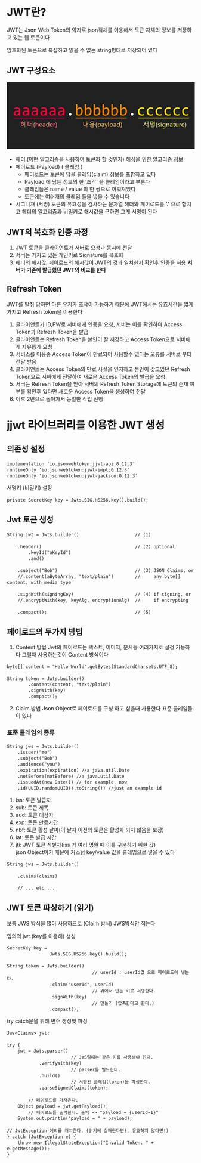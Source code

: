 # JWT란?
JWT는 Json Web Token의 약자로 json객체를 이용해서 토큰 자체의 정보를 저장하고 있는 웹 토큰이다

암호화된 토큰으로 복잡하고 읽을 수 없는 string형태로 저장되어 있다

## JWT 구성요소
![alt text](image-13.png)
- 헤더:(어떤 알고리즘을 사용하여 토큰화 할 것인지) 해싱을 위한 알고리즘 정보
- 페이로드 (Payload) ( 클레임 )
    - 페이로드는 토큰에 담을 클레임(claim) 정보를 포함하고 있다
    - Payload 에 담는 정보의 한 ‘조각’ 을 클레임이라고 부른다
    - 클레임들은 name / value 의 한 쌍으로 이뤄져있다
    - 토큰에는 여러개의 클레임 들을 넣을 수 있습니다
- 시그니쳐 (서명) 토큰의 유효성을 검사하는 문자열 헤더와 페이로드를 ‘.’ 으로 합치고 헤더의 알고리즘과 비밀키로 해시값을 구하면 그게 서명이 된다

## JWT의 복호화 인증 과정
1. JWT 토큰을 클라이언트가 서버로 요청과 동시에 전달
2. 서버는 가지고 있는 개인키로 Signature를 복호화
3. 헤더의 해시값, 페이로드의 해시값이 JWT의 것과 일치한지 확인후 인증을 허용
**서버가 기존에 발급했던 JWT와 비교를 한다**

## Refresh Token
JWT를 탈취 당하면 다른 유저가 조작이 가능하기 때문에 JWT에서는 유효시간을 짧게 가지고
Refresh token을 이용한다

1. 클라이언트가 ID,PW로 서버에게 인증을 요청, 서버는 이를 확인하여 Access Token과 Refresh Token을 발급
2. 클라이언트는 Refresh Token을 본인이 잘 저장하고 Access Token으로 서버에게 자유롭게 요청
3. 서비스를 이용중 Access Token이 만료되어 사용할수 없다는 오류를 서버로 부터 전달 받음
4. 클라이언트는 Access Token의 만료 사실을 인지하고 본인이 갖고있던 Refresh Token으로 서버에게 전달하여 새로운 Access Token의 발급을 요청
5. 서버는 Refresh Token을 받아 서버의 Refresh Token Storage에 토큰의 존재 여부를 확인후 있다면 새로운 Access Token을 생성하여 전달
6. 이후 2번으로 돌아가서 동일한 작업 진행

# jjwt 라이브러리를 이용한 JWT 생성

## 의존성 설정
```
implementation 'io.jsonwebtoken:jjwt-api:0.12.3'
runtimeOnly 'io.jsonwebtoken:jjwt-impl:0.12.3'
runtimeOnly 'io.jsonwebtoken:jjwt-jackson:0.12.3'
```
서명키 (비밀키) 설정

`private SecretKey key = Jwts.SIG.HS256.key().build();`

## Jwt 토큰 생성 
```
String jwt = Jwts.builder()                     // (1)
        
    .header()                                   // (2) optional
        .keyId("aKeyId")
        .and()
        
    .subject("Bob")                             // (3) JSON Claims, or
    //.content(aByteArray, "text/plain")        //     any byte[] content, with media type
        
    .signWith(signingKey)                       // (4) if signing, or
    //.encryptWith(key, keyAlg, encryptionAlg)  //     if encrypting
        
    .compact();                                 // (5)
```
## 페이로드의 두가지 방법
1. Content 방법
   Jwt의 페이로드는 텍스트, 이미지, 문서등 여러가지로 설정 가능하다
그럴때 사용하는것이 Content 방식이다
```
byte[] content = "Hello World".getBytes(StandardCharsets.UTF_8);

String token = Jwts.builder()
        .content(content, "text/plain")
        .signWith(key)
        .compact();
```
2. Claim 방법
   Json Object로 페이로드를 구성 하고 싶을때 사용한다
표준 클레임들이 있다
### 표준 클레임의 종류
```
String jws = Jwts.builder()
    .issuer("me")
    .subject("Bob")
    .audience("you")
    .expiration(expiration) //a java.util.Date
    .notBefore(notBefore) //a java.util.Date 
    .issuedAt(new Date()) // for example, now
    .id(UUID.randomUUID().toString()) //just an example id
```
1. iss: 토큰 발급자
2. sub: 토큰 제목
3. aud: 토큰 대상자
4. exp: 토큰 만료시간
5. nbf: 토큰 활성 날짜(이 날자 이전의 토큰은 활성화 되지 않음을 보장)
6. iat: 토큰 발급 시간
7. jti: JWT 토큰 식별자(iss 가 여러 명일 때 이를 구분하기 위한 값)<br>
json Object이기 때문에 커스텀 key/value 값을 클레임으로 넣을 수 있다

```
String jws = Jwts.builder()

    .claims(claims)
    
    // ... etc ...
```

## JWT 토큰 파싱하기 (읽기)
보통 JWS 방식을 많이 사용하므로 (Claim 방식) JWS방식만 적는다

임의의 jwt (key를 이용해) 생성
```
SecretKey key =
                Jwts.SIG.HS256.key().build();

String token = Jwts.builder()
								// userId : userId값 으로 페이로드에 넣는다.
                .claim("userId", userId)
								// 위에서 만든 키로 서명한다.
                .signWith(key)
								// 만들기 (압축한다고 한다.)
                .compact();
```
try catch문을 위해 변수 생성및 파싱
```
Jws<Claims> jwt;

try {
    jwt = Jwts.parser()
						// JWS일때는 같은 키를 사용해야 한다.
            .verifyWith(key)
						// parser를 빌드한다.
            .build()
						// 서명된 클레임(token)을 파싱한다.
            .parseSignedClaims(token);

		// 페이로드를 가져온다.
    Object payload = jwt.getPayload();
		// 페이로드를 출력한다. 출력 => "payload = {userId=1}"
    System.out.println("payload = " + payload);

// JwtException 예외를 캐치한다. (읽기에 실패한다면!, 유효하지 않다면!)
} catch (JwtException e) {
    throw new IllegalStateException("Invalid Token. " + e.getMessage());
}
```